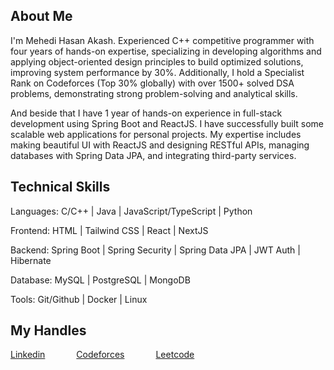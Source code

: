 ## About Me

I'm Mehedi Hasan Akash. Experienced C++ competitive programmer with four years of hands-on expertise, specializing in developing algorithms and
applying object-oriented design principles to build optimized solutions, improving system performance by 30%. Additionally, I hold
a Specialist Rank on Codeforces (Top 30% globally) with over 1500+ solved DSA problems, demonstrating strong problem-solving
and analytical skills.

And beside that I have 1 year of hands-on experience in full-stack development using Spring Boot and ReactJS. I have successfully built some
scalable web applications for personal projects. My expertise includes making beautiful UI with ReactJS and designing RESTful APIs, managing databases with Spring
Data JPA, and integrating third-party services.

## Technical Skills

Languages: C/C++ | Java | JavaScript/TypeScript | Python

Frontend: HTML | Tailwind CSS | React | NextJS

Backend: Spring Boot | Spring Security | Spring Data JPA | JWT Auth | Hibernate

Database: MySQL | PostgreSQL | MongoDB

Tools: Git/Github | Docker | Linux 

## My Handles

<div style="display: flex; gap: 50px; flex-wrap: wrap;">
  <a href="https://www.linkedin.com/in/mehedi-hasan-akash-bb30a921a/">Linkedin</a>
  <a href="https://codeforces.com/profile/m-h-akash">Codeforces</a>
  <a href="https://leetcode.com/u/m-h-akash/">Leetcode</a>
</div>

<!--
**m-akash/m-akash** is a ✨ _special_ ✨ repository because its `README.md` (this file) appears on your GitHub profile.

Here are some ideas to get you started:

- 🔭 I’m currently working on ...
- 🌱 I’m currently learning ...
- 👯 I’m looking to collaborate on ...
- 🤔 I’m looking for help with ...
- 💬 Ask me about ...
- 📫 How to reach me: ...
- 😄 Pronouns: ...
- ⚡ Fun fact: ...
-->
